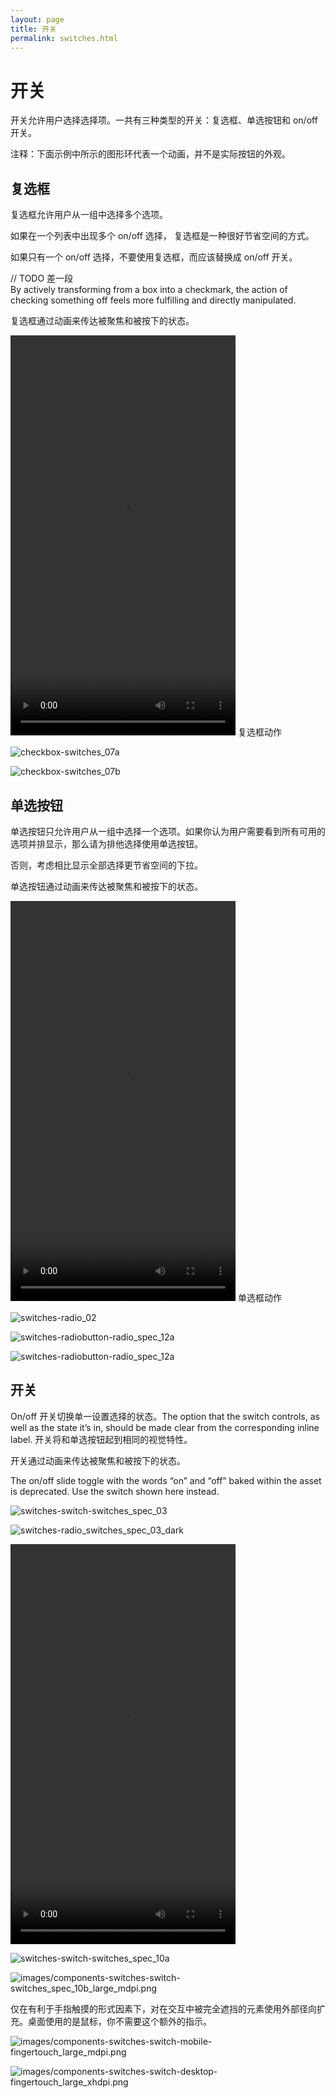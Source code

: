 ```yaml
---
layout: page
title: 开关
permalink: switches.html
---
```


# 开关

开关允许用户选择选择项。一共有三种类型的开关：复选框、单选按钮和 on/off 开关。

注释：下面示例中所示的图形环代表一个动画，并不是实际按钮的外观。

## 复选框 

复选框允许用户从一组中选择多个选项。 

如果在一个列表中出现多个 on/off 选择， 复选框是一种很好节省空间的方式。

如果只有一个 on/off 选择，不要使用复选框，而应该替换成 on/off 开关。

// TODO 差一段  
By actively transforming from a box into a checkmark, the action of checking something off feels more fulfilling and directly manipulated.

复选框通过动画来传达被聚焦和被按下的状态。     

<video crossorigin="anonymous"  loop  controls width="360" height="640">
<source src="http://materialdesign.qiniudn.com/videos/components-switches-checkbox-spec_checkbox_large_xhdpi.webm" type="video/webm">
</video>      
复选框动作   

![checkbox-switches_07a](images/components-switches-checkbox-switches_07a_large_mdpi.png)  

![checkbox-switches_07b](images/components-switches-checkbox-switches_07b_large_mdpi.png)  

## 单选按钮

单选按钮只允许用户从一组中选择一个选项。如果你认为用户需要看到所有可用的选项并排显示，那么请为排他选择使用单选按钮。

否则，考虑相比显示全部选择更节省空间的下拉。

单选按钮通过动画来传达被聚焦和被按下的状态。

<video crossorigin="anonymous"  loop  controls width="360" height="640">
<source src="http://materialdesign.qiniudn.com/videos/components-switches-radiobutton-spec_radio_large_xhdpi.webm" type="video/webm">
</video>     
单选框动作  

![switches-radio_02](images/components-switches-radio_02_large_mdpi.png)  

![switches-radiobutton-radio_spec_12a](images/components-switches-radiobutton-radio_spec_12a_large_mdpi.png)  

![switches-radiobutton-radio_spec_12a](images/components-switches-radiobutton-radio_spec_12b_large_mdpi.png)  

## 开关

On/off 开关切换单一设置选择的状态。The option that the switch controls, as well as the state it’s in, should be made clear from the corresponding inline label. 开关将和单选按钮起到相同的视觉特性。

开关通过动画来传达被聚焦和被按下的状态。

The on/off slide toggle with the words “on” and “off” baked within the asset is deprecated. Use the switch shown here instead.

![switches-switch-switches_spec_03](images/components-switches-switch-switches_spec_03_large_mdpi.png)  

![switches-radio_switches_spec_03_dark](images/components-switches-radio_switches_spec_03_dark_large_mdpi.png)  

<video crossorigin="anonymous"  loop  controls width="360" height="640">
<source src="http://materialdesign.qiniudn.com/videos/components-switches-switch-switches_spec_03_large_xhdpi.webm" type="video/webm">
</video>  

![switches-switch-switches_spec_10a](images/components-switches-switch-switches_spec_10a_large_mdpi.png)  

![images/components-switches-switch-switches_spec_10b_large_mdpi.png](images/components-switches-switch-switches_spec_10b_large_mdpi.png)  

仅在有利于手指触摸的形式因素下，对在交互中被完全遮挡的元素使用外部径向扩充。桌面使用的是鼠标，你不需要这个额外的指示。

![images/components-switches-switch-mobile-fingertouch_large_mdpi.png](images/components-switches-switch-mobile-fingertouch_large_mdpi.png)  

![images/components-switches-switch-desktop-fingertouch_large_xhdpi.png](images/components-switches-switch-desktop-fingertouch_large_mdpi.png)  

